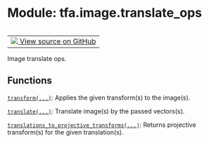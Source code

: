 <div itemscope itemtype="http://developers.google.com/ReferenceObject">
<meta itemprop="name" content="tfa.image.translate_ops" />
<meta itemprop="path" content="Stable" />
</div>

# Module: tfa.image.translate_ops


<table class="tfo-notebook-buttons tfo-api" align="left">

<td>
  <a target="_blank" href="https://github.com/tensorflow/addons/tree/r0.5/tensorflow_addons/image/translate_ops.py">
    <img src="https://www.tensorflow.org/images/GitHub-Mark-32px.png" />
    View source on GitHub
  </a>
</td></table>



Image translate ops.

<!-- Placeholder for "Used in" -->


## Functions

[`transform(...)`](../../tfa/image/transform.md): Applies the given transform(s) to the image(s).

[`translate(...)`](../../tfa/image/translate.md): Translate image(s) by the passed vectors(s).

[`translations_to_projective_transforms(...)`](../../tfa/image/translate_ops/translations_to_projective_transforms.md): Returns projective transform(s) for the given translation(s).

